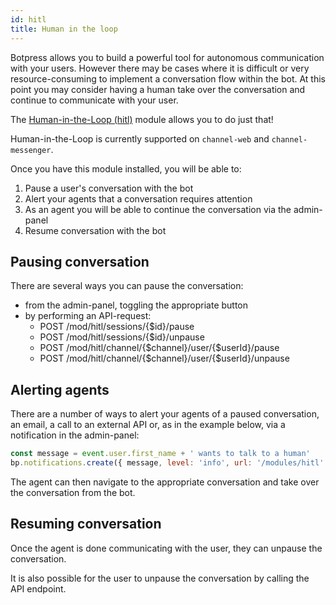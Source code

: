 ```yaml
---
id: hitl
title: Human in the loop
---
```


Botpress allows you to build a powerful tool for autonomous communication with your users.
However there may be cases where it is difficult or very resource-consuming to implement a conversation flow within the bot. At this point you may consider having a human take over the conversation and continue to communicate with your user.

The [Human-in-the-Loop (hitl)](https://github.com/botpress/botpress/tree/master/modules/.hitl) module allows you to do just that!

Human-in-the-Loop is currently supported on `channel-web` and `channel-messenger`.

Once you have this module installed, you will be able to:

1. Pause a user's conversation with the bot
2. Alert your agents that a conversation requires attention
3. As an agent you will be able to continue the conversation via the admin-panel
4. Resume conversation with the bot

## Pausing conversation

There are several ways you can pause the conversation:

- from the admin-panel, toggling the appropriate button
- by performing an API-request:
  - POST /mod/hitl/sessions/{$id}/pause
  - POST /mod/hitl/sessions/{$id}/unpause
  - POST /mod/hitl/channel/{$channel}/user/{$userId}/pause
  - POST /mod/hitl/channel/{$channel}/user/{$userId}/unpause

## Alerting agents

There are a number of ways to alert your agents of a paused conversation, an email, a call to an external API or, as in the example below, via a notification in the admin-panel:

```js
const message = event.user.first_name + ' wants to talk to a human'
bp.notifications.create({ message, level: 'info', url: '/modules/hitl' })
```

The agent can then navigate to the appropriate conversation and take over the conversation from the bot.

## Resuming conversation

Once the agent is done communicating with the user, they can unpause the conversation.

It is also possible for the user to unpause the conversation by calling the API endpoint.
